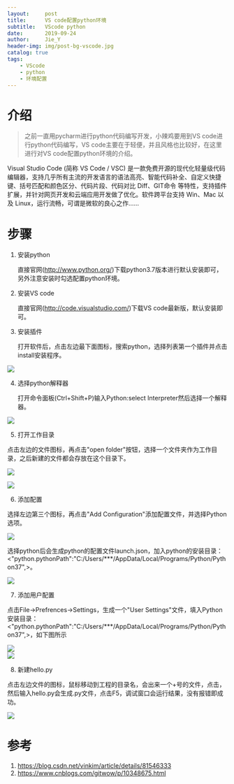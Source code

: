 ```yaml
---
layout:     post
title:      VS code配置python环境
subtitle:   VScode python
date:       2019-09-24
author:     Jie_Y
header-img: img/post-bg-vscode.jpg
catalog: true
tags:
    - VScode
    - python
    - 环境配置
---
```



# 介绍
>之前一直用pycharm进行python代码编写开发，小辣鸡要用到VS code进行python代码编写，VS code主要在于轻便，并且风格也比较好，在这里进行对VS code配置python环境的介绍。

Visual Studio Code (简称 VS Code / VSC) 是一款免费开源的现代化轻量级代码编辑器，支持几乎所有主流的开发语言的语法高亮、智能代码补全、自定义快捷键、括号匹配和颜色区分、代码片段、代码对比 Diff、GIT命令 等特性，支持插件扩展，并针对网页开发和云端应用开发做了优化。软件跨平台支持 Win、Mac 以及 Linux，运行流畅，可谓是微软的良心之作......

# 步骤
1. 安装python

   直接官网(http://www.python.org/)下载python3.7版本进行默认安装即可，另外注意安装时勾选配置python环境。

2. 安装VS code

   直接官网(http://code.visualstudio.com/)下载VS code最新版，默认安装即可。

3. 安装插件

   打开软件后，点击左边最下面图标，搜索python，选择列表第一个插件并点击install安装程序。
   
![](https://i.loli.net/2020/08/10/lrONZVeqpIJ2az9.jpg)

4. 选择python解释器

   打开命令面板(Ctrl+Shift+P)输入Python:select Interpreter然后选择一个解释器。

![](https://i.loli.net/2020/08/10/KiARlP9vm2F6zUt.jpg)

5. 打开工作目录

点击左边的文件图标，再点击"open folder"按钮，选择一个文件夹作为工作目录，之后新建的文件都会存放在这个目录下。

![](https://i.loli.net/2020/08/10/mf1GaNOetZJrFTc.png)  

![](https://i.loli.net/2020/08/10/c2m46AD5Llr879I.jpg)

6. 添加配置

选择左边第三个图标，再点击"Add Configuration"添加配置文件，并选择Python选项。

![](/img/post-art-vscode5.jpg)

选择python后会生成python的配置文件launch.json，加入python的安装目录：<"python.pythonPath":"C:/Users/***/AppData/Local/Programs/Python/Python37",>。

![](https://i.loli.net/2020/08/10/dG3LnMhA58ouXjl.jpg)

7. 添加用户配置

点击File->Prefrences->Settings，生成一个"User Settings"文件，填入Python安装目录：<"python.pythonPath":"C:/Users/***/AppData/Local/Programs/Python/Python37",>，如下图所示

![](https://i.loli.net/2020/08/10/xVnHd5vRPgaCm4A.jpg)   
![](https://i.loli.net/2020/08/10/te7y5nAU8YTQoRO.jpg)

8. 新建hello.py

点击左边文件的图标，鼠标移动到工程的目录名，会出来一个+号的文件，点击，然后输入hello.py会生成.py文件，点击F5，调试窗口会运行结果，没有报错即成功。

![](https://i.loli.net/2020/08/10/ky8Dq5iRw9WlI7z.jpg)


# 参考
1. https://blog.csdn.net/vinkim/article/details/81546333
2. https://www.cnblogs.com/gitwow/p/10348675.html